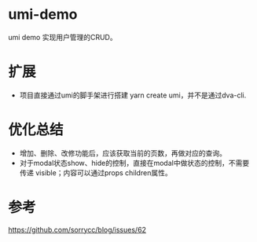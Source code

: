 # umi-demo
umi demo 实现用户管理的CRUD。

# 扩展
- 项目直接通过umi的脚手架进行搭建 yarn create umi，并不是通过dva-cli.

# 优化总结
- 增加、删除、改修功能后，应该获取当前的页数，再做对应的查询。
- 对于modal状态show、hide的控制，直接在modal中做状态的控制，不需要传递 visible；内容可以通过props children属性。

# 参考
https://github.com/sorrycc/blog/issues/62

